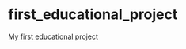 # first_educational_project

[My first educational project](https://dmitrij413.github.io/first_educational_project/)
